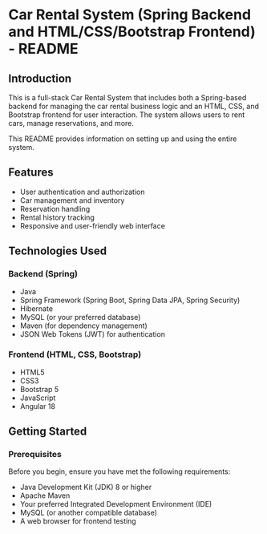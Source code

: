 # Car Rental System (Spring Backend and HTML/CSS/Bootstrap Frontend) - README


## Introduction

This is a full-stack Car Rental System that includes both a Spring-based backend for managing the car rental business logic and an HTML, CSS, and Bootstrap frontend for user interaction. The system allows users to rent cars, manage reservations, and more.

This README provides information on setting up and using the entire system.

## Features

- User authentication and authorization
- Car management and inventory
- Reservation handling
- Rental history tracking
- Responsive and user-friendly web interface

## Technologies Used

### Backend (Spring)

- Java
- Spring Framework (Spring Boot, Spring Data JPA, Spring Security)
- Hibernate
- MySQL (or your preferred database)
- Maven (for dependency management)
- JSON Web Tokens (JWT) for authentication

### Frontend (HTML, CSS, Bootstrap)

- HTML5
- CSS3
- Bootstrap 5
- JavaScript 
- Angular 18

## Getting Started

### Prerequisites

Before you begin, ensure you have met the following requirements:

- Java Development Kit (JDK) 8 or higher
- Apache Maven
- Your preferred Integrated Development Environment (IDE)
- MySQL (or another compatible database)
- A web browser for frontend testing



